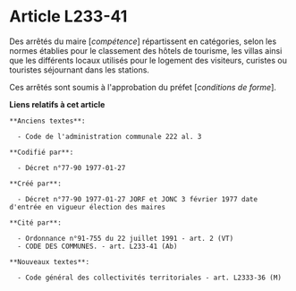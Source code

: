 # Article L233-41

Des arrêtés du maire [*compétence*] répartissent en catégories, selon les normes établies pour le classement des hôtels de
tourisme, les villas ainsi que les différents locaux utilisés pour le logement des visiteurs, curistes ou touristes
séjournant dans les stations. 

Ces arrêtés sont soumis à l'approbation du préfet [*conditions de forme*].

**Liens relatifs à cet article**

	**Anciens textes**:

	  - Code de l'administration communale 222 al. 3

	**Codifié par**:

	  - Décret n°77-90 1977-01-27

	**Créé par**:

	  - Décret n°77-90 1977-01-27 JORF et JONC 3 février 1977 date d'entrée en vigueur élection des maires

	**Cité par**:

	  - Ordonnance n°91-755 du 22 juillet 1991 - art. 2 (VT)
	  - CODE DES COMMUNES. - art. L233-41 (Ab)

	**Nouveaux textes**:

	  - Code général des collectivités territoriales - art. L2333-36 (M)
